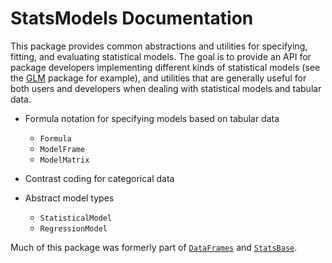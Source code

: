 # StatsModels Documentation

This package provides common abstractions and utilities for specifying, fitting,
and evaluating statistical models.  The goal is to provide an API for package
developers implementing different kinds of statistical models (see
the [GLM](https://www.github.com/JuliaStats/GLM.jl) package
for example), and utilities that are generally useful for both users and
developers when dealing with statistical models and tabular data.

* Formula notation for specifying models based on tabular data

    * `Formula`
    * `ModelFrame`
    * `ModelMatrix`

* Contrast coding for categorical data

* Abstract model types

    * `StatisticalModel`
    * `RegressionModel`

Much of this package was formerly part
of [`DataFrames`](https://www.github.com/JuliaStats/DataFrames.jl)
and [`StatsBase`](https://www.github.com/JuliaStats/StatsBase.jl).
